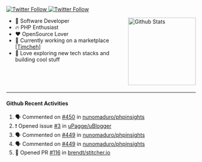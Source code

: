 <p>
  <a href="https://twitter.com/50bhan">
    <img alt="Twitter Follow" src="https://img.shields.io/twitter/follow/50bhan?color=1DA1F2&logo=twitter&style=for-the-badge">
  </a>
  
  <a href="https://www.linkedin.com/in/50bhan">
    <img alt="Twitter Follow" src="https://img.shields.io/badge/LinkedIn-0077B5?style=for-the-badge&logo=linkedin&logoColor=white">
  </a>
</p>

<img alt="Github Stats" src="https://github-readme-stats.vercel.app/api?username=50bhan&show_icons=true" align="right" height="180" />

- 🔭 Software Developer
- :fire: PHP Enthusiast
- :hearts: OpenSource Lover
- :mega: Currently working on a marketplace [[Timcheh](https://timcheh.com)]
- 🚀 Love exploring new tech stacks and building cool stuff

<br><br><br><hr>

#### Github Recent Activities
<!--START_SECTION:activity-->
1. 🗣 Commented on [#450](https://github.com/nunomaduro/phpinsights/issues/450) in [nunomaduro/phpinsights](https://github.com/nunomaduro/phpinsights)
2. ❗️ Opened issue [#3](https://github.com/uPagge/uBlogger/issues/3) in [uPagge/uBlogger](https://github.com/uPagge/uBlogger)
3. 🗣 Commented on [#449](https://github.com/nunomaduro/phpinsights/issues/449) in [nunomaduro/phpinsights](https://github.com/nunomaduro/phpinsights)
4. 🗣 Commented on [#449](https://github.com/nunomaduro/phpinsights/issues/449) in [nunomaduro/phpinsights](https://github.com/nunomaduro/phpinsights)
5. 💪 Opened PR [#116](https://github.com/brendt/stitcher.io/pull/116) in [brendt/stitcher.io](https://github.com/brendt/stitcher.io)
<!--END_SECTION:activity-->
